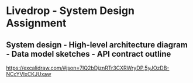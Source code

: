 # Livedrop - System Design Assignment

## System design - High-level architecture diagram - Data model sketches - API contract outline 
https://excalidraw.com/#json=7IQ2bDjznRTr3CXRWryDP,5yJOzDB-NCcYVIxCKJUxaw
